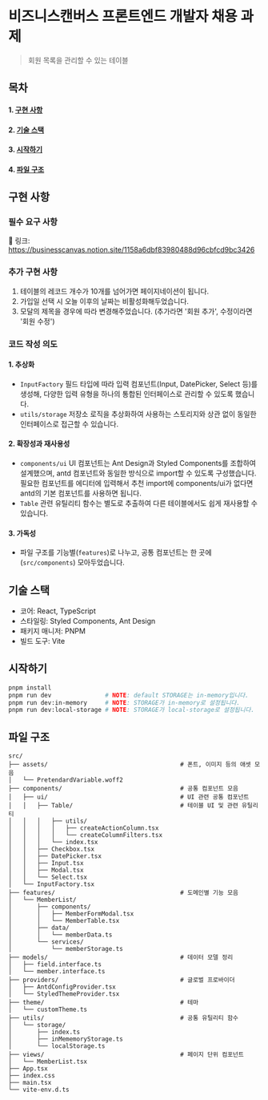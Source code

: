 # 비즈니스캔버스 프론트엔드 개발자 채용 과제

> 회원 목록을 관리할 수 있는 테이블

## 목차

#### 1. [구현 사항](#구현-사항)

#### 2. [기술 스택](#기술-스택)

#### 3. [시작하기](#시작하기)

#### 4. [파일 구조](#파일-구조)

## 구현 사항

### 필수 요구 사항

🔗 링크: https://businesscanvas.notion.site/1158a6dbf83980488d96cbfcd9bc3426

### 추가 구현 사항

1. 테이블의 레코드 개수가 10개를 넘어가면 페이지네이션이 됩니다.
2. 가입일 선택 시 오늘 이후의 날짜는 비활성화해두었습니다.
3. 모달의 제목을 경우에 따라 변경해주었습니다. (추가라면 '회원 추가', 수정이라면 '회원 수정')

### 코드 작성 의도

#### 1. 추상화

- `InputFactory` 필드 타입에 따라 입력 컴포넌트(Input, DatePicker, Select 등)를 생성해, 다양한 입력 유형을 하나의 통합된 인터페이스로 관리할 수 있도록 했습니다.
- `utils/storage` 저장소 로직을 추상화하여 사용하는 스토리지와 상관 없이 동일한 인터페이스로 접근할 수 있습니다.

#### 2. 확장성과 재사용성

- `components/ui` UI 컴포넌트는 Ant Design과 Styled Components를 조합하여 설계했으며, antd 컴포넌트와 동일한 방식으로 import할 수 있도록 구성했습니다. 필요한 컴포넌트를 에디터에 입력해서 추천 import에 components/ui가 없다면 antd의 기본 컴포넌트를 사용하면 됩니다.
- `Table` 관련 유틸리티 함수는 별도로 추출하여 다른 테이블에서도 쉽게 재사용할 수 있습니다.

#### 3. 가독성

- 파일 구조를 기능별(`features`)로 나누고, 공통 컴포넌트는 한 곳에(`src/components`) 모아두었습니다.

## 기술 스택

- 코어: React, TypeScript
- 스타일링: Styled Components, Ant Design
- 패키지 매니저: PNPM
- 빌드 도구: Vite

## 시작하기

```zsh
pnpm install
pnpm run dev               # NOTE: default STORAGE는 in-memory입니다.
pnpm run dev:in-memory     # NOTE: STORAGE가 in-memory로 설정됩니다.
pnpm run dev:local-storage # NOTE: STORAGE가 local-storage로 설정됩니다.
```

## 파일 구조

```
src/
├── assets/                                     # 폰트, 이미지 등의 애셋 모음
│   └── PretendardVariable.woff2
├── components/                                 # 공통 컴포넌트 모음
│   ├── ui/                                     # UI 관련 공통 컴포넌트
│   │   ├── Table/                              # 테이블 UI 및 관련 유틸리티
│   │   │   ├── utils/
│   │   │   │   ├── createActionColumn.tsx
│   │   │   │   └── createColumnFilters.tsx
│   │   │   └── index.tsx
│   │   ├── Checkbox.tsx
│   │   ├── DatePicker.tsx
│   │   ├── Input.tsx
│   │   ├── Modal.tsx
│   │   └── Select.tsx
│   └── InputFactory.tsx
├── features/                                   # 도메인별 기능 모음
│   └── MemberList/
│       ├── components/
│       │   ├── MemberFormModal.tsx
│       │   └── MemberTable.tsx
│       ├── data/
│       │   └── memberData.ts
│       └── services/
│           └── memberStorage.ts
├── models/                                     # 데이터 모델 정리
│   ├── field.interface.ts
│   └── member.interface.ts
├── providers/                                  # 글로벌 프로바이더
│   ├── AntdConfigProvider.tsx
│   └── StyledThemeProvider.tsx
├── theme/                                      # 테마
│   └── customTheme.ts
├── utils/                                      # 공통 유틸리티 함수
│   └── storage/
│       ├── index.ts
│       ├── inMememoryStorage.ts
│       └── localStorage.ts
├── views/                                      # 페이지 단위 컴포넌트
│   └── MemberList.tsx
├── App.tsx
├── index.css
├── main.tsx
└── vite-env.d.ts
```
